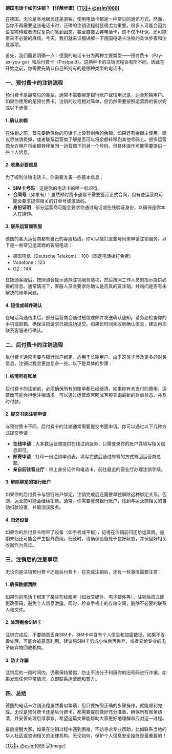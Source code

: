 **德国电话卡如何注销？【详解步骤】[[TG💪+ @esim1088](https://t.me/s/esim1088)]**

在德国，无论是本地居民还是游客，使用电话卡都是一种常见的通讯方式。然而，当你不再需要这张电话卡时，正确的注销流程就显得尤为重要。很多人可能会因为语言障碍或者流程复杂而感到困惑，甚至直接丢弃电话卡，这不仅不环保，还可能带来不必要的麻烦。今天，我们就来详细讲解一下德国电话卡注销的具体步骤和注意事项。

首先，我们需要明确一点：德国的电话卡分为两种主要类型——预付费卡（Pay-as-you-go）和后付费卡（Postpaid）。这两种卡的注销流程会有所不同，因此在开始之前，你需要先确认自己所持有的是哪种类型的电话卡。

### **一、预付费卡的注销流程**

预付费卡是最常见的类型，通常不需要绑定银行账户或信用记录，适合短期用户。如果你使用的是预付费卡，注销的过程相对简单，但仍然需要按照运营商的要求完成以下步骤：

#### **1. 确认余额**
在注销之前，首先要确保你的电话卡上没有剩余的余额。如果还有余额未使用，建议尽快消费掉，或者联系运营商了解是否可以将余额转移到其他号码上。很多运营商允许用户将余额转移至同一运营商下的另一个号码，但具体操作可能需要提供一些个人信息。

#### **2. 收集必要信息**
为了顺利注销电话卡，你需要准备一些基本信息：
- **SIM卡号码**：这是你的电话卡的唯一标识符。
- **合同号**（如果有）：虽然预付费卡通常不需要签订正式合同，但有些运营商可能会要求提供相关的订单号或激活码。
- **身份证明**：部分运营商可能会要求你通过电话或在线验证身份，以确保是你本人在操作。

#### **3. 联系运营商客服**
德国的各大运营商都有自己的客服热线，你可以拨打这些号码来申请注销服务。以下是一些常见运营商的客服电话：
- 德国电信（Deutsche Telekom）：100（固定电话拨打免费）
- Vodafone：123
- O2：144

在拨通客服后，按照语音提示选择注销服务选项，然后按照工作人员的指示提供必要的信息。通常情况下，客服人员会要求你确认是否真的要注销，并询问是否有未解决的账单问题。

#### **4. 短信或邮件确认**
在电话沟通结束后，部分运营商会通过短信或邮件发送确认通知。请务必检查你的手机或邮箱，确保注销请求已被成功提交。如果长时间未收到确认信息，建议再次联系客服进行确认。

### **二、后付费卡的注销流程**

后付费卡通常需要与银行账户绑定，适用于长期用户。由于这类卡涉及更多的财务信息，注销过程会更加复杂一些。以下是具体的步骤：

#### **1. 结清所有账单**
后付费卡的注销前，必须确保所有的账单都已经结清。如果你有未支付的费用，运营商可能会拒绝注销请求。可以通过运营商官网或客服查询最新的账单状态，并及时付款。

#### **2. 提交书面注销申请**
与预付费卡不同，后付费卡的注销通常需要提交书面申请。你可以通过以下几种方式提交申请：
- **在线申请**：大多数运营商提供在线注销服务，只需登录你的账户并填写相关信息即可。
- **邮寄申请**：打印一份注销申请表，填写完整后通过邮寄的方式寄回运营商总部。
- **亲自前往营业厅**：带上身份证件和电话卡，前往最近的营业厅办理注销手续。

#### **3. 解除绑定的银行账户**
如果你的后付费卡与银行账户绑定，注销完成后还需要单独解除这种绑定关系。否则，运营商可能会继续扣款。通常，你需要登录银行账户，找到与运营商相关的自动扣款设置，并取消该服务。

#### **4. 归还设备**
如果你的后付费卡附带了设备（如手机或平板），记得在注销前归还给运营商。逾期未归还可能会产生额外费用。归还时，请确保设备处于良好状态，并保留好相关收据作为凭证。

### **三、注销后的注意事项**

无论你是注销预付费卡还是后付费卡，在完成注销后，还有一些事情需要注意：

#### **1. 确保数据清除**
如果你的电话卡绑定了某些在线服务（如社交媒体、电子邮件等），注销后应立即更改密码，避免个人信息泄露。同时，检查手机上的存储空间，删除不必要的联系人和文件。

#### **2. 处理剩余SIM卡**
注销完成后，不要随意丢弃SIM卡。SIM卡中含有个人信息和加密数据，如果不妥善处理，可能会被恶意利用。建议将SIM卡剪成小块后再丢弃，或者交给专业的电子废弃物回收机构。

#### **3. 防止诈骗**
注销后的一段时间内，仍需保持警惕，防止不法分子利用你的旧号码进行诈骗。如果发现任何异常情况，立即联系运营商和警方。

### **四、总结**

德国的电话卡注销流程虽然看似繁琐，但只要按照正确的步骤操作，就能顺利完成。无论是预付费卡还是后付费卡，都需要提前做好充分准备，确保所有账单结清，并妥善处理后续事宜。希望这篇文章能帮助大家更好地理解和应对这一过程。

最后提醒大家，如果在注销过程中遇到困难，不妨寻求专业帮助，比如联系当地的华人社区或咨询相关的法律机构。无论如何，保护个人信息安全始终是最重要的！

[[TG💪+ @esim1088](https://t.me/s/esim1088) ![Image](https://i.postimg.cc/4NQfJmqS/Snipaste-2025-05-13-00-14-12.png)]
